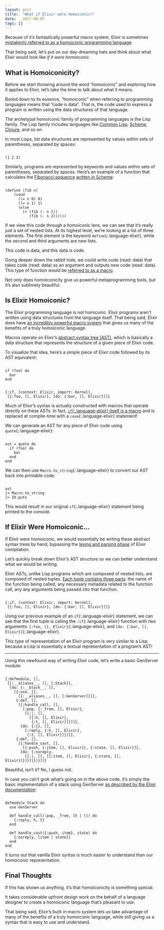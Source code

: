 ```yaml
---
layout: post
title:  "What if Elixir were Homoiconic?"
date:   2017-08-07
tags: []
---
```


Because of it’s fantastically powerful macro system, Elixir is sometimes [mistakenly referred to as a homoiconic programming language](https://news.ycombinator.com/item?id=7623991).

That being said, let’s put on our day-dreaming hats and think about what Elixir would look like _if it were homoiconic_.

## What is Homoiconicity?

Before we start throwing around the word “homoiconic” and exploring how it applies to Elixir, let’s take the time to talk about what it means.

Boiled down to its essence, “homoiconic” when referring to programming languages means that “code is data”. That is, the code used to express a program is written using the data structures of that language.

The archetypal homoiconic family of programming languages is the Lisp family. The Lisp family includes languages like [Common Lisp](https://common-lisp.net/), [Scheme](http://www.schemers.org/), [Clojure](https://clojure.org/), and so on.

In most Lisps, list data structures are represented by values within sets of parentheses, separated by spaces:

<pre class='language-elixir'><code class='language-elixir'>
(1 2 3)
</code></pre>

Similarly, programs are represented by keywords and values within sets of parentheses, separated by spaces. Here’s an example of a function that calculates the [Fibonacci sequence](https://en.wikipedia.org/wiki/Fibonacci_number) [written in Scheme](http://wiki.c2.com/?FibonacciSequence):

<pre class='language-elixir'><code class='language-elixir'>
(define (fib n)
    (cond
      ((= n 0) 0)
      ((= n 1) 1)
      (else
        (+ (fib (- n 1))
           (fib (- n 2))))))
</code></pre>

If we view this code through a homoiconic lens, we can see that it’s really just a set of nested lists. At its highest level, we’re looking at a list of three elements. The first element is the keyword `define`{:.language-elixir}, while the second and third arguments are new lists.

This code is data, and this data is code.

Going deeper down the rabbit hole, we could write code (read: data) that takes code (read: data) as an argument and outputs new code (read: data). This type of function would be [referred to as a macro](https://en.wikipedia.org/wiki/Macro_(computer_science)).

Not only does homoiconicity give us powerful metaprogramming tools, but it’s also sublimely beautiful.

## Is Elixir Homoiconic?

The Elixir programming language is not homiconic. Elixir programs aren’t written using data structures from the language itself. That being said, Elixir does have [an incredibly powerful macro system](https://elixir-lang.org/getting-started/meta/macros.html) that gives us many of the benefits of a truly homoiconic language.

Macros operate on Elixir’s [abstract syntax tree (AST)](https://en.wikipedia.org/wiki/Abstract_syntax_tree), which is basically a data structure that represents the structure of a given piece of Elixir code.

To visualize that idea, here’s a simple piece of Elixir code followed by its AST equivalent:

<pre class='language-elixir'><code class='language-elixir'>
if (foo) do
  bar
end
</code></pre>

<pre class='language-elixir'><code class='language-elixir'>
{:if, [context: Elixir, import: Kernel],
 [{:foo, [], Elixir}, [do: {:bar, [], Elixir}]]}
</code></pre>

Much of Elixir’s syntax is actually constructed with macros that operate directly on these ASTs. In fact, [`if`{:.language-elixir} itself is a macro](https://github.com/elixir-lang/elixir/blob/v1.5.1/lib/elixir/lib/kernel.ex#L2575-L2633) and is replaced at compile-time with a `case`{:.language-elixir} statement!

We can generate an AST for any piece of Elixir code using `quote`{:.language-elixir}:

<pre class='language-elixir'><code class='language-elixir'>
ast = quote do
  if (foo) do
    bar
  end
end
</code></pre>

We can then use `Macro.to_string`{:.language-elixir} to convert our AST back into printable code:

<pre class='language-elixir'><code class='language-elixir'>
ast
|> Macro.to_string
|> IO.puts
</code></pre>

This would result in our original `if`{:.language-elixir} statement being printed to the console.

## If Elixir Were Homoiconic…

If Elixir were homoiconic, we would essentially be writing these abstract syntax trees by hand, bypassing the [lexing and parsing phase](https://softwareengineering.stackexchange.com/a/118587) of Elixir compilation.

Let’s quickly break down Elixir’s AST structure so we can better understand what we would be writing.

Elixir ASTs, unlike Lisp programs which are composed of nested lists, are composed of nested tuples. [Each tuple contains three parts](https://elixir-lang.org/getting-started/meta/quote-and-unquote.html): the name of the function being called, any necessary metadata related to the function call, any any arguments being passed into that function.

<pre class='language-elixir'><code class='language-elixir'>
{:if, [context: Elixir, import: Kernel],
 [{:foo, [], Elixir}, [do: {:bar, [], Elixir}]]}
</code></pre>

Using our previous example of an `if`{:.language-elixir} statement, we can see that the first tuple is calling the `:if`{:.language-elixir} function with two arguments: `{:foo, [], Elixir}`{:.language-elixir}, and `[do: {:bar, [], Elixir}]`{:.language-elixir}.

This type of representation of an Elixir program is very similar to a Lisp, because a Lisp is essentially a textual representation of a program’s AST!

---- 

Using this newfound way of writing Elixir code, let’s write a basic GenServer module:

<pre class='language-elixir'><code class='language-elixir'>
{:defmodule, [],
 [{:__aliases__, [], [:Stack]},
  [do: {:__block__, [],
    [{:use, [],
      [{:__aliases__, [], [:GenServer]}]},
     {:def, [],
      [{:handle_call, [],
        [:pop, {:_from, [], Elixir},
         [{:|, [],
           [{:h, [], Elixir},
            {:t, [], Elixir}]}]]},
       [do: {:{}, [],
         [:reply, {:h, [], Elixir},
          {:t, [], Elixir}]}]]},
     {:def, [],
      [{:handle_cast, [],
        [{:push, {:item, [], Elixir}}, {:state, [], Elixir}]},
       [do: {:noreply,
         [{:|, [], [{:item, [], Elixir}, {:state, [], Elixir}]}]}]]}]}]]}
</code></pre>

Beautiful, isn’t it? No, I guess not.

In case you can’t grok what’s going on in the above code, it’s simply the basic implementation of a stack using GenServer [as described by the Elixir documentation](https://hexdocs.pm/elixir/GenServer.html#module-example):

<pre class='language-elixir'><code class='language-elixir'>
defmodule Stack do
  use GenServer

  def handle_call(:pop, _from, [h | t]) do
    {:reply, h, t}
  end

  def handle_cast({:push, item}, state) do
    {:noreply, [item | state]}
  end
end
</code></pre>

It turns out that vanilla Elixir syntax is much easier to understand than our homoiconic representation.

## Final Thoughts

If this has shown us anything, it’s that homoiconicity is something special. 

It takes considerable upfront design work on the behalf of a language designer to create a homoiconic language that’s pleasant to use.

That being said, Elixir’s built-in macro system lets us take advantage of many of the benefits of a truly homoiconic language, while still giving us a syntax that is easy to use and understand.
